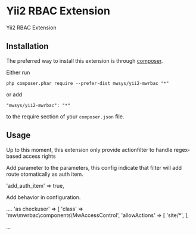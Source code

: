 Yii2 RBAC Extension
===================
Yii2 RBAC Extension

Installation
------------

The preferred way to install this extension is through [composer](http://getcomposer.org/download/).

Either run

```
php composer.phar require --prefer-dist mwsys/yii2-mwrbac "*"
```

or add

```
"mwsys/yii2-mwrbac": "*"
```

to the require section of your `composer.json` file.


Usage
-----

Up to this moment, this extension  only provide actionfilter to handle regex-based access rights

Add parameter to the parameters, this config indicate that filter will add route otomatically as auth item. 

'add_auth_item' => true,

Add behavior in configuration. 


....
'as checkuser' => [
    'class' => 'mw\mwrbac\components\MwAccessControl',
    'allowActions' => [
            'site/*',
    ],
    
    
...
    
    
